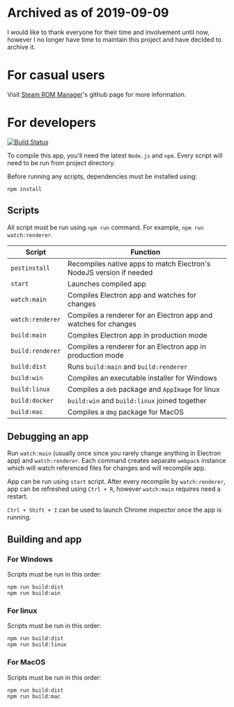 # Archived as of 2019-09-09

I would like to thank everyone for their time and involvement until now, however I no longer have time to maintain this project and have decided to archive it. 

# For casual users

Visit [Steam ROM Manager](https://frogthefrog.github.io/steam-rom-manager)'s github page for more information.

# For developers

[![Build Status](https://travis-ci.org/FrogTheFrog/steam-rom-manager.svg?branch=v2.2.5)](https://travis-ci.org/FrogTheFrog/steam-rom-manager)

To compile this app, you'll need the latest `Node.js` and `npm`. Every script will need to be run from project directory.

Before running any scripts, dependencies must be installed using:

```
npm install
```

## Scripts

All script must be run using `npm run` command. For example, `npm run watch:renderer`.

|Script|Function|
|---|---|
|`postinstall`|Recompiles native apps to match Electron's NodeJS version if needed|
|`start`|Launches compiled app|
|`watch:main`|Compiles Electron app and watches for changes|
|`watch:renderer`|Compiles a renderer for an Electron app and watches for changes|
|`build:main`|Compiles Electron app in production mode|
|`build:renderer`|Compiles a renderer for an Electron app in production mode|
|`build:dist`|Runs `build:main` and `build:renderer`|
|`build:win`|Compiles an executable installer for Windows|
|`build:linux`|Compiles a `deb` package and `AppImage` for linux|
|`build:docker`|`build:win` and `build:linux` joined together|
|`build:mac`|Compiles a `dmg` package for MacOS|

## Debugging an app

Run `watch:main` (usually once since you rarely change anything in Electron app) and `watch:renderer`.
Each command creates separate `webpack` instance which will watch referenced files for changes and will recompile app.

App can be run using `start` script. After every recompile by `watch:renderer`, app can be refreshed using `Ctrl + R`, however `watch:main` requires need a restart.

`Ctrl + Shift + I` can be used to launch Chrome inspector once the app is running.

## Building and app

### For Windows

Scripts must be run in this order:

```
npm run build:dist
npm run build:win
```

### For linux

Scripts must be run in this order:

```
npm run build:dist
npm run build:linux
```

### For MacOS

Scripts must be run in this order:

```
npm run build:dist
npm run build:mac
```
